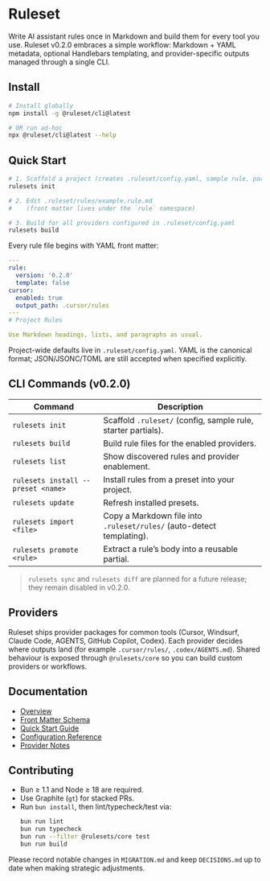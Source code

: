 # Ruleset

Write AI assistant rules once in Markdown and build them for every tool you use. Ruleset v0.2.0 embraces a simple workflow: Markdown + YAML metadata, optional Handlebars templating, and provider-specific outputs managed through a single CLI.

## Install

```bash
# Install globally
npm install -g @ruleset/cli@latest

# OR run ad-hoc
npx @ruleset/cli@latest --help
```

## Quick Start

```bash
# 1. Scaffold a project (creates .ruleset/config.yaml, sample rule, partials)
rulesets init

# 2. Edit .ruleset/rules/example.rule.md
#    (front matter lives under the `rule` namespace)

# 3. Build for all providers configured in .ruleset/config.yaml
rulesets build
```

Every rule file begins with YAML front matter:

```yaml
---
rule:
  version: '0.2.0'
  template: false
cursor:
  enabled: true
  output_path: .cursor/rules
---
# Project Rules

Use Markdown headings, lists, and paragraphs as usual.
```

Project-wide defaults live in `.ruleset/config.yaml`. YAML is the canonical format; JSON/JSONC/TOML are still accepted when specified explicitly.

## CLI Commands (v0.2.0)

| Command | Description |
|---------|-------------|
| `rulesets init` | Scaffold `.ruleset/` (config, sample rule, starter partials). |
| `rulesets build` | Build rule files for the enabled providers. |
| `rulesets list` | Show discovered rules and provider enablement. |
| `rulesets install --preset <name>` | Install rules from a preset into your project. |
| `rulesets update` | Refresh installed presets. |
| `rulesets import <file>` | Copy a Markdown file into `.ruleset/rules/` (auto-detect templating). |
| `rulesets promote <rule>` | Extract a rule’s body into a reusable partial. |

> `rulesets sync` and `rulesets diff` are planned for a future release; they remain disabled in v0.2.0.

## Providers

Ruleset ships provider packages for common tools (Cursor, Windsurf, Claude Code, AGENTS, GitHub Copilot, Codex). Each provider decides where outputs land (for example `.cursor/rules/`, `.codex/AGENTS.md`). Shared behaviour is exposed through `@rulesets/core` so you can build custom providers or workflows.

## Documentation

- [Overview](.agents/docs/OVERVIEW.md)
- [Front Matter Schema](.agents/docs/SCHEMA.md)
- [Quick Start Guide](docs/QUICKSTART.md)
- [Configuration Reference](docs/CONFIGURATION.md)
- [Provider Notes](docs/providers/)

## Contributing

- Bun ≥ 1.1 and Node ≥ 18 are required.
- Use Graphite (`gt`) for stacked PRs.
- Run `bun install`, then lint/typecheck/test via:
  ```bash
  bun run lint
  bun run typecheck
  bun run --filter @rulesets/core test
  bun run build
  ```

Please record notable changes in `MIGRATION.md` and keep `DECISIONS.md` up to date when making strategic adjustments.
